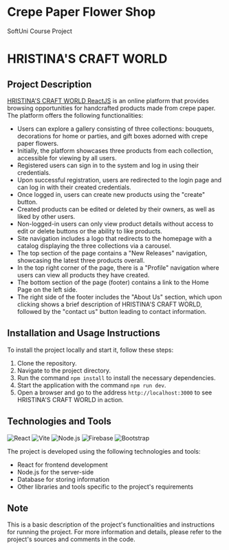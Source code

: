 # Crepe Paper Flower Shop
SoftUni Course Project

# HRISTINA'S CRAFT WORLD

## Project Description

[HRISTINA'S CRAFT WORLD ReactJS](https://hristina-s-craft-world-reactjs.firebaseapp.com/) is an online platform that provides browsing opportunities for handcrafted products made from crepe paper. The platform offers the following functionalities:

- Users can explore a gallery consisting of three collections: bouquets, decorations for home or parties, and gift boxes adorned with crepe paper flowers.
- Initially, the platform showcases three products from each collection, accessible for viewing by all users.
- Registered users can sign in to the system and log in using their credentials.
- Upon successful registration, users are redirected to the login page and can log in with their created credentials.
- Once logged in, users can create new products using the "create" button.
- Created products can be edited or deleted by their owners, as well as liked by other users.
- Non-logged-in users can only view product details without access to edit or delete buttons or the ability to like products.
- Site navigation includes a logo that redirects to the homepage with a catalog displaying the three collections via a carousel.
- The top section of the page contains a "New Releases" navigation, showcasing the latest three products overall.
- In the top right corner of the page, there is a "Profile" navigation where users can view all products they have created.
- The bottom section of the page (footer) contains a link to the Home Page on the left side.
- The right side of the footer includes the "About Us" section, which upon clicking shows a brief description of HRISTINA'S CRAFT WORLD, followed by the "contact us" button leading to contact information.

## Installation and Usage Instructions

To install the project locally and start it, follow these steps:

1. Clone the repository.
2. Navigate to the project directory.
3. Run the command `npm install` to install the necessary dependencies.
4. Start the application with the command `npm run dev`.
5. Open a browser and go to the address `http://localhost:3000` to see HRISTINA'S CRAFT WORLD in action.

## Technologies and Tools

![React](https://img.shields.io/badge/React-Library-blue)
![Vite](https://img.shields.io/badge/Vite-Tool-yellow)
![Node.js](https://img.shields.io/badge/Node.js-Platform-green)
![Firebase](https://img.shields.io/badge/Firebase-Platform-orange)
![Bootstrap](https://img.shields.io/badge/Bootstrap-Framework-purple)


The project is developed using the following technologies and tools:
- React for frontend development
- Node.js for the server-side
- Database for storing information
- Other libraries and tools specific to the project's requirements

## Note

This is a basic description of the project's functionalities and instructions for running the project. For more information and details, please refer to the project's sources and comments in the code.
